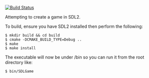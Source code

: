 [![Build Status](https://travis-ci.org/SpellChucker/SDLGame.svg?branch=master)](https://travis-ci.org/SpellChucker/SDLGame)

Attempting to create a game in SDL2.

To build, ensure you have SDL2 installed then perform the following:

```
$ mkdir build && cd build
$ cmake -DCMAKE_BUILD_TYPE=Debug ..
$ make
$ make install
```

The executable will now be under /bin so you can run it from the root directory like:

```
$ bin/SDLGame
```
